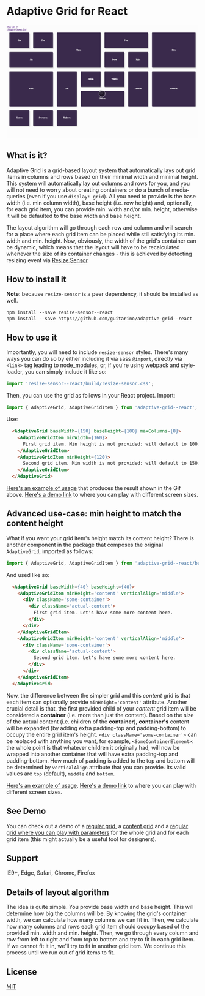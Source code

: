 # Adaptive Grid for React

![Animated image that shows functionality of the adaptive grid. It shows how depending on the size of the grid's container as well as the sizes of individual grid items, the items will be layed out to have less gaps in the overall grid.](https://raw.githubusercontent.com/guitarino/adaptive-grid--react/master/assets/video.gif)

## What is it?

Adaptive Grid is a grid-based layout system that automatically lays out grid items in columns and rows based on their minimal width and minimal height. This system will automatically lay out columns and rows for you, and you will not need to worry about creating containers or do a bunch of media-queries (even if you use `display: grid`). All you need to provide is the base width (i.e. min column width), base height (i.e. row height) and, optionally, for each grid item, you can provide min. width and/or min. height, otherwise it will be defaulted to the base width and base height.

The layout algorithm will go through each row and column and will search for a place where each grid item can be placed while still satisfying its min. width and min. height. Now, obviously, the width of the grid's container can be dynamic, which means that the layout will have to be recalculated whenever the size of its container changes - this is achieved by detecting resizing event via [Resize Sensor](https://github.com/guitarino/resize-sensor--react).

## How to install it

**Note**: because `resize-sensor` is a peer dependency, it should be installed as well.

```
npm install --save resize-sensor--react
npm install --save https://github.com/guitarino/adaptive-grid--react
```

## How to use it

Importantly, you will need to include `resize-sensor` styles. There's many ways you can do so by either including it via sass `@import`, directly via `<link>` tag leading to node_modules, or, if you're using webpack and style-loader, you can simply include it like so:

```javascript
import 'resize-sensor--react/build/resize-sensor.css';
```

Then, you can use the grid as follows in your React project. Import:

```javascript
import { AdaptiveGrid, AdaptiveGridItem } from 'adaptive-grid--react';
```

Use:

```html
  <AdaptiveGrid baseWidth={150} baseHeight={100} maxColumns={8}>
    <AdaptiveGridItem minWidth={160}>
      First grid item. Min height is not provided: will default to 100.
    </AdaptiveGridItem>
    <AdaptiveGridItem minHeight={120}>
      Second grid item. Min width is not provided: will default to 150.
    </AdaptiveGridItem>
  </AdaptiveGrid>
```

[Here's an example of usage](https://github.com/guitarino/adaptive-grid--react/blob/master/demo/src/App.jsx) that produces the result shown in the Gif above. [Here's a demo link](https://guitarino.github.io/adaptive-grid--react/) to where you can play with different screen sizes.

## Advanced use-case: min height to match the content height

What if you want your grid item's height match its content height? There is another component in the package that composes the original `AdaptiveGrid`, imported as follows:

```javascript
import { AdaptiveGrid, AdaptiveGridItem } from 'adaptive-grid--react/build/adaptive-content-grid';
```

And used like so:

```html
  <AdaptiveGrid baseWidth={40} baseHeight={40}>
    <AdaptiveGridItem minHeight='content' verticalAlign='middle'>
      <div className='some-container'>
        <div className='actual-content'>
          First grid item. Let's have some more content here.
        </div>
      </div>
    </AdaptiveGridItem>
    <AdaptiveGridItem minHeight='content' verticalAlign='middle'>
      <div className='some-container'>
        <div className='actual-content'>
          Second grid item. Let's have some more content here.
        </div>
      </div>
    </AdaptiveGridItem>
  </AdaptiveGrid>
```

Now, the difference between the simpler grid and this *content* grid is that each item can optionally provide `minHeight='content'` attribute. Another crucial detail is that, the first provided child of your *content* grid item will be considered a **container** (i.e. more than just the content). Based on the size of the actual content (i.e. children of the **container**), **container's** content will be expanded (by adding extra padding-top and padding-bottom) to occupy the entire grid item's height. `<div className='some-container'>` can be replaced with anything you want, for example, `<SomeContainerElement>`: the whole point is that whatever children it originally had, will now be wrapped into another container that will have extra padding-top and padding-bottom. How much of padding is added to the top and bottom will be determined by `verticalAlign` attribute that you can provide. Its valid values are `top` (default), `middle` and `bottom`.

[Here's an example of usage](https://github.com/guitarino/adaptive-grid--react/blob/master/demo/src/App.Content.jsx). [Here's a demo link](https://guitarino.github.io/adaptive-grid--react/content.html) to where you can play with different screen sizes.

## See Demo

You can check out a demo of a [regular grid](https://guitarino.github.io/adaptive-grid--react/), a [content grid](https://guitarino.github.io/adaptive-grid--react/content.html) and a [regular grid where you can play with parameters](https://guitarino.github.io/adaptive-grid--react/builder.html) for the whole grid and for each grid item (this might actually be a useful tool for designers).

## Support

IE9+, Edge, Safari, Chrome, Firefox

## Details of layout algorithm

The idea is quite simple. You provide base width and base height. This will determine how big the columns will be. By knowing the grid's container width, we can calculate how many columns we can fit in. Then, we calculate how many columns and rows each grid item should occupy based of the provided min. width and min. height. Then, we go through every column and row from left to right and from top to bottom and try to fit in each grid item. If we cannot fit it in, we'll try to fit in another grid item. We continue this process until we run out of grid items to fit.

## License

[MIT](https://github.com/guitarino/adaptive-grid--react/blob/master/LICENSE)